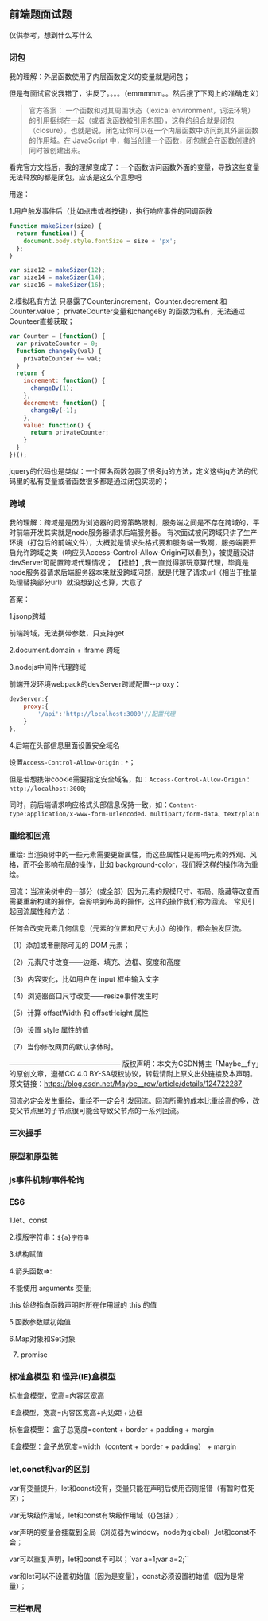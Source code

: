## 前端题面试题
仅供参考，想到什么写什么

### 闭包
我的理解：外层函数使用了内层函数定义的变量就是闭包；

但是有面试官说我错了，讲反了。。。。（emmmmm。。然后搜了下网上的准确定义）

> 官方答案： 一个函数和对其周围状态（lexical environment，词法环境）的引用捆绑在一起（或者说函数被引用包围），这样的组合就是闭包（closure）。也就是说，闭包让你可以在一个内层函数中访问到其外层函数的作用域。在 JavaScript 中，每当创建一个函数，闭包就会在函数创建的同时被创建出来。

看完官方文档后，我的理解变成了：一个函数访问函数外面的变量，导致这些变量无法释放的都是闭包，应该是这么个意思吧

用途：

1.用户触发事件后（比如点击或者按键），执行响应事件的回调函数
```js
function makeSizer(size) {
  return function() {
    document.body.style.fontSize = size + 'px';
  };
}

var size12 = makeSizer(12);
var size14 = makeSizer(14);
var size16 = makeSizer(16);
```
2.模拟私有方法
只暴露了Counter.increment，Counter.decrement 和 Counter.value；
privateCounter变量和changeBy 的函数为私有，无法通过Counteer直接获取；
```js
var Counter = (function() {
  var privateCounter = 0;
  function changeBy(val) {
    privateCounter += val;
  }
  return {
    increment: function() {
      changeBy(1);
    },
    decrement: function() {
      changeBy(-1);
    },
    value: function() {
      return privateCounter;
    }
  }
})();
```

jquery的代码也是类似：一个匿名函数包裹了很多jq的方法，定义这些jq方法的代码里的私有变量或者函数很多都是通过闭包实现的；

### 跨域
我的理解：跨域是是因为浏览器的同源策略限制，服务端之间是不存在跨域的，平时前端开发其实就是node服务器请求后端服务器。
有次面试被问跨域只讲了生产环境（打包后的前端文件），大概就是请求头格式要和服务端一致啊，服务端要开启允许跨域之类（响应头Access-Control-Allow-Origin可以看到），被提醒没讲devServer可配置跨域代理情况；
【捂脸】,我一直觉得那玩意算代理，毕竟是node服务器请求后端服务器本来就没跨域问题，就是代理了请求url（相当于批量处理替换部分url）就没想到这也算，大意了

答案：

1.jsonp跨域
    
前端跨域，无法携带参数，只支持get

2.document.domain + iframe 跨域

3.nodejs中间件代理跨域
    
前端开发环境webpack的devServer跨域配置--proxy：
```js
devServer:{
    proxy:{
        '/api':'http://localhost:3000'//配置代理
    }
},
```

4.后端在头部信息里面设置安全域名
    
设置`Access-Control-Allow-Origin：*`；

但是若想携带cookie需要指定安全域名，如：`Access-Control-Allow-Origin：http://localhost:3000`;

同时，前后端请求响应格式头部信息保持一致，如：`Content-type:application/x-www-form-urlencoded、multipart/form-data、text/plain`




### 重绘和回流
重绘: 当渲染树中的一些元素需要更新属性，而这些属性只是影响元素的外观、风格，而不会影响布局的操作，比如 background-color，我们将这样的操作称为重绘。

回流：当渲染树中的一部分（或全部）因为元素的规模尺寸、布局、隐藏等改变而需要重新构建的操作，会影响到布局的操作，这样的操作我们称为回流。
常见引起回流属性和方法：

任何会改变元素几何信息（元素的位置和尺寸大小）的操作，都会触发回流。

（1）添加或者删除可见的 DOM 元素；

（2）元素尺寸改变——边距、填充、边框、宽度和高度

（3）内容变化，比如用户在 input 框中输入文字

（4）浏览器窗口尺寸改变——resize事件发生时

（5）计算 offsetWidth 和 offsetHeight 属性

（6）设置 style 属性的值

（7）当你修改网页的默认字体时。

————————————————
版权声明：本文为CSDN博主「Maybe__fly」的原创文章，遵循CC 4.0 BY-SA版权协议，转载请附上原文出处链接及本声明。
原文链接：<https://blog.csdn.net/Maybe__row/article/details/124722287>

回流必定会发生重绘，重绘不一定会引发回流。回流所需的成本比重绘高的多，改变父节点里的子节点很可能会导致父节点的一系列回流。

### 三次握手


### 原型和原型链


### js事件机制/事件轮询


### ES6

1.let、const

2.模版字符串：`${a}字符串`

3.结构赋值

4.箭头函数=>:

不能使用 arguments 变量;

this 始终指向函数声明时所在作用域的 this 的值

5.函数参数赋初始值

6.Map对象和Set对象

7. promise



### 标准盒模型 和 怪异(IE)盒模型
标准盒模型，宽高=内容区宽高

IE盒模型，宽高=内容区宽高+内边距﹢边框

标准盒模型： 盒子总宽度=content + border + padding + margin

IE盒模型：盒子总宽度=width（content + border + padding） + margin

### let,const和var的区别
var有变量提升，let和const没有，变量只能在声明后使用否则报错（有暂时性死区）；

var无块级作用域，let和const有块级作用域（{}包括）；

var声明的变量会挂载到全局（浏览器为window，node为global）,let和const不会；

var可以重复声明，let和const不可以；`var a=1;var a=2;``

var和let可以不设置初始值（因为是变量），const必须设置初始值（因为是常量）；




### 三栏布局



